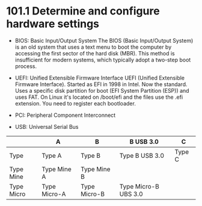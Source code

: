 # 101.1 Determine and configure hardware settings

- BIOS: Basic Input/Output System
  The BIOS (Basic Input/Output System) is an old system that uses a text menu to boot the computer by accessing the first sector of the hard disk (MBR). This method is insufficient for modern systems, which typically adopt a two-step boot process. 

- UEFI: Unified Extensible Firmware Interface
  UEFI (Unified Extensible Firmware Interface). Started as EFI in 1998 in Intel. Now the standard. Uses a specific disk partition for boot (EFI System Partition (ESP)) and uses FAT. On Linux it's located on /boot/efi and the files use the .efi extension. You need to register each bootloader.

- PCI: Peripheral Component Interconnect

- USB: Universal Serial Bus

|            | A            | B            | B USB 3.0            | C      |
|------------|--------------|--------------|----------------------|--------|
| Type       | Type A       | Type B       | Type B USB 3.0       | Type C |
| Type Mine  | Type Mine A  | Type Mine B  |                      |        |
| Type Micro | Type Micro-A | Type Micro-B | Type Micro-B UBS 3.0 |        |


